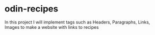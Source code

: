 # odin-recipes
In this project I will implement tags such as Headers, Paragraphs, Links, Images to make a website with links to recipes
